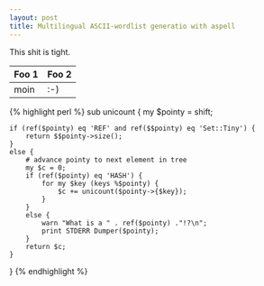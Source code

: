 ```yaml
---
layout: post
title: Multilingual ASCII-wordlist generatio with aspell
---
```


This shit is tight.

Foo 1 | Foo 2
------|------
moin  | :-)

{% highlight perl %}
sub unicount {
    my $pointy = shift;

    if (ref($pointy) eq 'REF' and ref($$pointy) eq 'Set::Tiny') {
        return $$pointy->size();
    }
    else {
        # advance pointy to next element in tree
        my $c = 0;
        if (ref($pointy) eq 'HASH') {
            for my $key (keys %$pointy) {
                $c += unicount($pointy->{$key});
            }
        }
        else {
            warn "What is a " . ref($pointy) ."!?\n";
            print STDERR Dumper($pointy);
        }
        return $c;
    }
}
{% endhighlight %}
